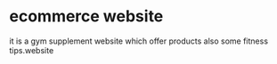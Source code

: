 # ecommerce website
 it is a gym supplement website which offer products also some fitness tips.website 
